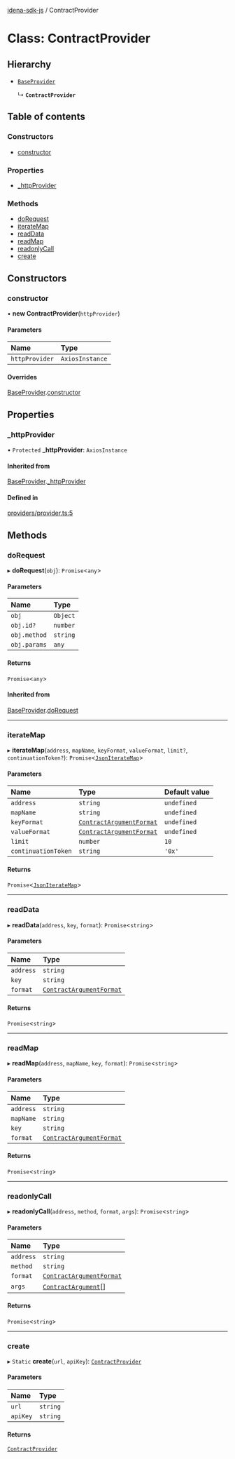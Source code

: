 [idena-sdk-js](../README.md) / ContractProvider

# Class: ContractProvider

## Hierarchy

- [`BaseProvider`](internal_.BaseProvider.md)

  ↳ **`ContractProvider`**

## Table of contents

### Constructors

- [constructor](ContractProvider.md#constructor)

### Properties

- [\_httpProvider](ContractProvider.md#_httpprovider)

### Methods

- [doRequest](ContractProvider.md#dorequest)
- [iterateMap](ContractProvider.md#iteratemap)
- [readData](ContractProvider.md#readdata)
- [readMap](ContractProvider.md#readmap)
- [readonlyCall](ContractProvider.md#readonlycall)
- [create](ContractProvider.md#create)

## Constructors

### constructor

• **new ContractProvider**(`httpProvider`)

#### Parameters

| Name | Type |
| :------ | :------ |
| `httpProvider` | `AxiosInstance` |

#### Overrides

[BaseProvider](internal_.BaseProvider.md).[constructor](internal_.BaseProvider.md#constructor)

## Properties

### \_httpProvider

• `Protected` **\_httpProvider**: `AxiosInstance`

#### Inherited from

[BaseProvider](internal_.BaseProvider.md).[_httpProvider](internal_.BaseProvider.md#_httpprovider)

#### Defined in

[providers/provider.ts:5](https://github.com/idena-network/idena-sdk-js/blob/master/src/providers/provider.ts#L5)

## Methods

### doRequest

▸ **doRequest**(`obj`): `Promise`<`any`\>

#### Parameters

| Name | Type |
| :------ | :------ |
| `obj` | `Object` |
| `obj.id?` | `number` |
| `obj.method` | `string` |
| `obj.params` | `any` |

#### Returns

`Promise`<`any`\>

#### Inherited from

[BaseProvider](internal_.BaseProvider.md).[doRequest](internal_.BaseProvider.md#dorequest)

___

### iterateMap

▸ **iterateMap**(`address`, `mapName`, `keyFormat`, `valueFormat`, `limit?`, `continuationToken?`): `Promise`<[`JsonIterateMap`](JsonIterateMap.md)\>

#### Parameters

| Name | Type | Default value |
| :------ | :------ | :------ |
| `address` | `string` | `undefined` |
| `mapName` | `string` | `undefined` |
| `keyFormat` | [`ContractArgumentFormat`](../enums/ContractArgumentFormat.md) | `undefined` |
| `valueFormat` | [`ContractArgumentFormat`](../enums/ContractArgumentFormat.md) | `undefined` |
| `limit` | `number` | `10` |
| `continuationToken` | `string` | `'0x'` |

#### Returns

`Promise`<[`JsonIterateMap`](JsonIterateMap.md)\>

___

### readData

▸ **readData**(`address`, `key`, `format`): `Promise`<`string`\>

#### Parameters

| Name | Type |
| :------ | :------ |
| `address` | `string` |
| `key` | `string` |
| `format` | [`ContractArgumentFormat`](../enums/ContractArgumentFormat.md) |

#### Returns

`Promise`<`string`\>

___

### readMap

▸ **readMap**(`address`, `mapName`, `key`, `format`): `Promise`<`string`\>

#### Parameters

| Name | Type |
| :------ | :------ |
| `address` | `string` |
| `mapName` | `string` |
| `key` | `string` |
| `format` | [`ContractArgumentFormat`](../enums/ContractArgumentFormat.md) |

#### Returns

`Promise`<`string`\>

___

### readonlyCall

▸ **readonlyCall**(`address`, `method`, `format`, `args`): `Promise`<`string`\>

#### Parameters

| Name | Type |
| :------ | :------ |
| `address` | `string` |
| `method` | `string` |
| `format` | [`ContractArgumentFormat`](../enums/ContractArgumentFormat.md) |
| `args` | [`ContractArgument`](../interfaces/ContractArgument.md)[] |

#### Returns

`Promise`<`string`\>

___

### create

▸ `Static` **create**(`url`, `apiKey`): [`ContractProvider`](ContractProvider.md)

#### Parameters

| Name | Type |
| :------ | :------ |
| `url` | `string` |
| `apiKey` | `string` |

#### Returns

[`ContractProvider`](ContractProvider.md)

